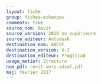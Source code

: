 ```yaml
---
layout: fiche
group: fiches-echanges
comments: true
source_nom: Revit
source_version: 2016 ou supérieure
source_editeur: Autodesk
destination_nom: ADCOF
destination_version: 9-2
destination_editeur: Progiscad
usage_metier: Structure
nom_pdf: revit-vers-adcof.pdf
maj: février 2017
---
```

